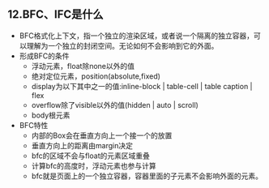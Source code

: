 ## 12.BFC、IFC是什么
* BFC格式化上下文，指一个独立的渲染区域，或者说一个隔离的独立容器，可以理解为一个独立的封闭空间。无论如何不会影响到它的外面。
* 形成BFC的条件
    * 浮动元素，float除none以外的值
    * 绝对定位元素，position(absolute,fixed)
    * display为以下其中之一的值:inline-block | table-cell | table caption | flex
    * overflow除了visible以外的值(hidden | auto | scroll)
    * body根元素
* BFC特性
    * 内部的Box会在垂直方向上一个接一个的放置
    * 垂直方向上的距离由margin决定
    * bfc的区域不会与float的元素区域重叠
    * 计算bfc的高度时，浮动元素也参与计算
    * bfc就是页面上的一个独立容器，容器里面的子元素不会影响外面的元素。